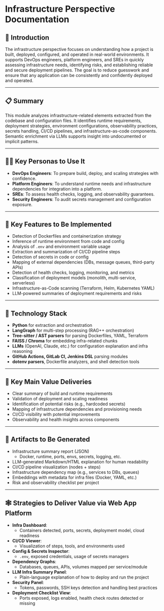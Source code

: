 # Infrastructure Perspective Documentation

## 📘 Introduction

The infrastructure perspective focuses on understanding how a project is built, deployed, configured, and operated in real-world environments. It supports DevOps engineers, platform engineers, and SREs in quickly assessing infrastructure needs, identifying risks, and establishing reliable and secure deployment pipelines. The goal is to reduce guesswork and ensure that any application can be consistently and confidently deployed and operated.

---

## 📋 Summary

This module analyzes infrastructure-related elements extracted from the codebase and configuration files. It identifies runtime requirements, deployment strategies, environment configurations, observability practices, secrets handling, CI/CD pipelines, and infrastructure-as-code components. Semantic enrichment via LLMs supports insight into undocumented or implicit patterns.

---

## 🧑‍💻 Key Personas to Use It

- **DevOps Engineers**: To prepare build, deploy, and scaling strategies with confidence.
- **Platform Engineers**: To understand runtime needs and infrastructure dependencies for integration into a platform.
- **SREs**: To assess health checks, logging, and observability guarantees.
- **Security Engineers**: To audit secrets management and configuration exposure.

---

## 🌟 Key Features to Be Implemented

- Detection of Dockerfiles and containerization strategy
- Inference of runtime environment from code and config
- Analysis of `.env` and environment variable usage
- Extraction and summarization of CI/CD pipeline steps
- Detection of secrets in code or config
- Mapping of external dependencies (DBs, message queues, third-party APIs)
- Detection of health checks, logging, monitoring, and metrics
- Classification of deployment models (monolith, multi-service, serverless)
- Infrastructure-as-Code scanning (Terraform, Helm, Kubernetes YAML)
- LLM-powered summaries of deployment requirements and risks

---

## 🧰 Technology Stack

- **Python** for extraction and orchestration
- **LangGraph** for multi-step processing (RAG++ orchestration)
- **Tree-sitter / AST parsers** for parsing Dockerfiles, YAML, Terraform
- **FAISS / Chroma** for embedding infra-related chunks
- **LLMs** (OpenAI, Claude, etc.) for configuration explanation and infra reasoning
- **GitHub Actions, GitLab CI, Jenkins DSL** parsing modules
- **dotenv parsers**, Dockerfile analyzers, and shell detection tools

---

## 🎯 Key Main Value Deliveries

- Clear summary of build and runtime requirements
- Validation of deployment and scaling readiness
- Identification of potential risks (e.g., hardcoded secrets)
- Mapping of infrastructure dependencies and provisioning needs
- CI/CD visibility with potential improvements
- Observability and health insights across components

---

## 🧾 Artifacts to Be Generated

- Infrastructure summary report (JSON)
  - Docker, runtime, ports, envs, secrets, logging, etc.
- LLM-generated Markdown/HTML explanation for human readability
- CI/CD pipeline visualization (nodes + steps)
- Infrastructure dependency map (e.g., services to DBs, queues)
- Embeddings with metadata for infra files (Docker, YAML, etc.)
- Risk and observability checklist per project

---

## 🕸️ Strategies to Deliver Value via Web App Platform

- **Infra Dashboard**:
  - Containers detected, ports, secrets, deployment model, cloud readiness
- **CI/CD Viewer**:
  - Visualization of steps, tools, and environments used
- **Config & Secrets Inspector**:
  - `.env`, exposed credentials, usage of secrets managers
- **Dependency Graphs**:
  - Databases, queues, APIs, volumes mapped per service/module
- **LLM Infra Summary Panel**:
  - Plain-language explanation of how to deploy and run the project
- **Security Panel**:
  - Tokens, passwords, SSH keys detection and handling best practices
- **Deployment Checklist View**:
  - Ports exposed, logs enabled, health check routes detected or missing
